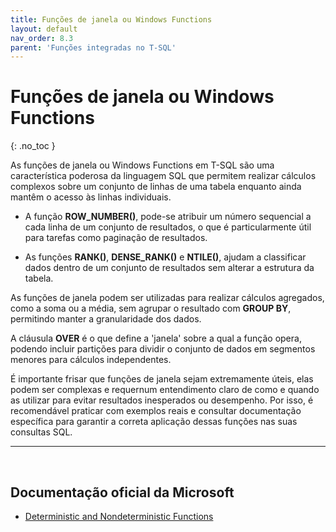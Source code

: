 ```yaml
---
title: Funções de janela ou Windows Functions 
layout: default
nav_order: 8.3
parent: 'Funções integradas no T-SQL'
---
```




# Funções de janela ou Windows Functions
{: .no_toc }


As funções de janela ou Windows Functions em T-SQL são uma característica poderosa da linguagem SQL que permitem realizar cálculos complexos sobre um conjunto de linhas de uma tabela enquanto ainda mantêm o acesso às linhas individuais. 


* A função **ROW_NUMBER()**, pode-se atribuir um número sequencial a cada linha de um conjunto de resultados, o que é particularmente útil para tarefas como paginação de resultados.

* As funções **RANK()**, **DENSE_RANK()** e **NTILE()**, ajudam a classificar dados dentro de um conjunto de resultados sem alterar a estrutura da tabela.

As funções de janela podem ser utilizadas para realizar cálculos agregados, como a soma ou a média, sem agrupar o resultado com **GROUP BY**, permitindo manter a granularidade dos dados. 

A cláusula **OVER** é o que define a 'janela' sobre a qual a função opera, podendo incluir partições para dividir o conjunto de dados em segmentos menores para cálculos independentes.

É importante frisar que funções de janela sejam extremamente úteis, elas podem ser complexas e requernum entendimento claro de como e quando as utilizar para evitar resultados inesperados ou desempenho. Por isso, é recomendável praticar com exemplos reais e consultar documentação específica para garantir a correta aplicação dessas funções nas suas consultas SQL.
<br>

---

<br>

## Documentação oficial da Microsoft

- [Deterministic and Nondeterministic Functions](https://learn.microsoft.com/en-us/sql/relational-databases/user-defined-functions/deterministic-and-nondeterministic-functions)